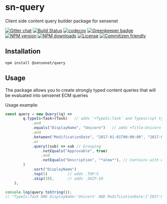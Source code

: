 # sn-query
Client side content query builder package for sensenet

[![Gitter chat](https://img.shields.io/gitter/room/SenseNet/SN7ClientAPI.svg?style=flat)](https://gitter.im/SenseNet/SN7ClientAPI)
[![Build Status](https://travis-ci.org/SenseNet/sn-query.svg?branch=master)](https://travis-ci.org/SenseNet/sn-query)
[![codecov](https://codecov.io/gh/SenseNet/sn-query/branch/master/graph/badge.svg)](https://codecov.io/gh/SenseNet/sn-query)
[![Greenkeeper badge](https://badges.greenkeeper.io/SenseNet/sn-query.svg)](https://greenkeeper.io/)
[![NPM version](https://img.shields.io/npm/v/@sensenet/query.svg?style=flat)](https://www.npmjs.com/package/@sensenet/query)
[![NPM downloads](https://img.shields.io/npm/dt/@sensenet/query.svg?style=flat)](https://www.npmjs.com/package/@sensenet/query)
[![License](https://img.shields.io/github/license/SenseNet/sn-query.svg?style=flat)](https://github.com/sn-query/LICENSE.txt)
[![Commitizen friendly](https://img.shields.io/badge/commitizen-friendly-brightgreen.svg?style=flat)](http://commitizen.github.io/cz-cli/)

## Installation

```shell
npm install @sensenet/query
```

## Usage

The package allows you to create strongly typed content queries that will be evaluated into sensenet ECM queries

Usage example:

```ts
const query = new Query((q) =>
        q.typeIs<Task>(Task)   // adds '+TypeIs:Task' and Typescript type cast
            .and
            .equals("DisplayName", "Unicorn")	// adds +Title:Unicorn
            .and
            .between("ModificationDate", "2017-01-01T00:00:00", "2017-02-01T00:00:00")
            .or
            .query((sub) => sub // Grouping
                .notEquals("Approvable", true)
                .and
                .notEquals("Description", "*alma*"), // Contains with wildcards
        )
            .sort("DisplayName")
            .top(5)			// adds .TOP:5
            .skip(10),		// adds .SKIP:10
    );

console.log(query.toString());
// "TypeIs:Task AND DisplayName:'Unicorn' AND ModificationDate:{'2017-01-01T00\\:00\\:00' TO '2017-02-01T00\\:00\\:00'} OR (NOT(Approvable:'true') AND NOT(Description:'*alma*')) .SORT:DisplayName .TOP:5 .SKIP:10"

```
